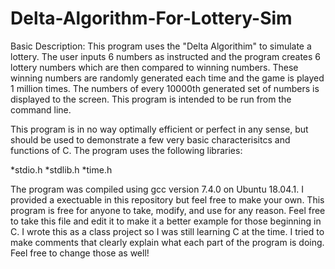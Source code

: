 # Delta-Algorithm-For-Lottery-Sim

Basic Description: This program uses the "Delta Algorithim" to simulate a lottery.
The user inputs 6 numbers as instructed and the program creates 6 lottery
numbers which are then compared to winning numbers. These winning numbers are
randomly generated each time and the game is played 1 million times. The numbers of
every 10000th generated set of numbers is displayed to the screen. This program is intended
to be run from the command line.

This program is in no way optimally efficient or perfect in any sense, but should be used
to demonstrate a few very basic characterisitcs and functions of C. The program uses the
following libraries:

  *stdio.h
  *stdlib.h
  *time.h

The program was compiled using gcc version 7.4.0 on Ubuntu 18.04.1. I provided a exectuable
in this repository but feel free to make your own. This program is free for anyone to take, modify,
and use for any reason. Feel free to take this file and edit it to make it a better example for
those beginning in C. I wrote this as a class project so I was still learning C at the time. I tried
to make comments that clearly explain what each part of the program is doing. Feel free to change those
as well!



